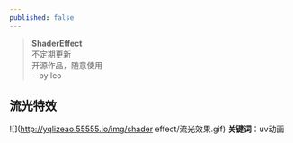 ```yaml
---
published: false
---
```

> **ShaderEffect**<br>
> 不定期更新<br>
> 开源作品，随意使用<br>
>  --by leo<br>

## 流光特效
![](http://yqlizeao.55555.io/img/shader effect/流光效果.gif)
**关键词**：uv动画
